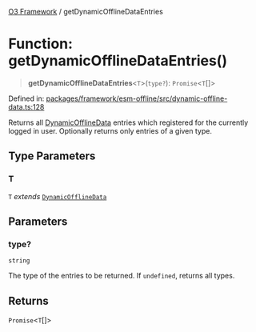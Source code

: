 [O3 Framework](../API.md) / getDynamicOfflineDataEntries

# Function: getDynamicOfflineDataEntries()

> **getDynamicOfflineDataEntries**\<`T`\>(`type?`): `Promise`\<`T`[]\>

Defined in: [packages/framework/esm-offline/src/dynamic-offline-data.ts:128](https://github.com/its-kios09/openmrs-esm-core/blob/main/packages/framework/esm-offline/src/dynamic-offline-data.ts#L128)

Returns all [DynamicOfflineData](../interfaces/DynamicOfflineData.md) entries which registered for the currently logged in user.
Optionally returns only entries of a given type.

## Type Parameters

### T

`T` *extends* [`DynamicOfflineData`](../interfaces/DynamicOfflineData.md)

## Parameters

### type?

`string`

The type of the entries to be returned. If `undefined`, returns all types.

## Returns

`Promise`\<`T`[]\>

